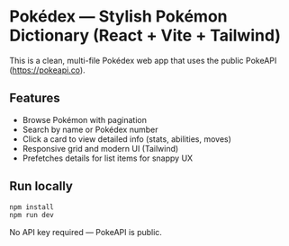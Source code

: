 # Pokédex — Stylish Pokémon Dictionary (React + Vite + Tailwind)

This is a clean, multi-file Pokédex web app that uses the public PokeAPI (https://pokeapi.co).

## Features
- Browse Pokémon with pagination
- Search by name or Pokédex number
- Click a card to view detailed info (stats, abilities, moves)
- Responsive grid and modern UI (Tailwind)
- Prefetches details for list items for snappy UX

## Run locally
```bash
npm install
npm run dev
```

No API key required — PokeAPI is public.
